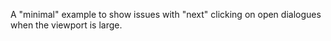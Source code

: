 A "minimal" example to show issues with "next" clicking on open dialogues when the viewport is large.
